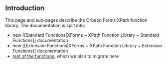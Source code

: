 ## Introduction

<!-- toc -->

This page and sub-pages describe the Orbeon Forms XPath function library. The documentation is split into:

- new [[Standard Functions|XForms ~ XPath Function Library ~ Standard Functions]] documentation
- new [[Extension Functions|XForms ~ XPath Function Library ~ Extension Functions]] documentation
- [rest of the functions](http://wiki.orbeon.com/forms/doc/developer-guide/xforms-xpath-functions), which we plan to migrate here
